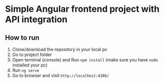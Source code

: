 # Simple Angular frontend project with API integration

## How to run
1. Clone/download the repository in your local pc
2. Go to project folder
3. Open terminal (console) and Run `npm install` (make sure you have `node` installed your pc)
4. Run `ng serve`
5. Go to browser and visit `http://localhost:4200/`